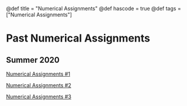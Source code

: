 @def title = "Numerical Assignments"
@def hascode = true
@def tags = ["Numerical Assignments"]

# Past Numerical Assignments

## Summer 2020

[Numerical Assignments #1](ME_417_Control_of_Mechanical_Systems_Summer_2020_-_Num_Assignment_1.pdf)

[Numerical Assignments #2](ME_417_Control_of_Mechanical_Systems_Summer_2020_-_Num_Assignment_2.pdf)

[Numerical Assignments #3](ME_417_Control_of_Mechanical_Systems_Summer_2020_-_Num_Assignment_3.pdf)


